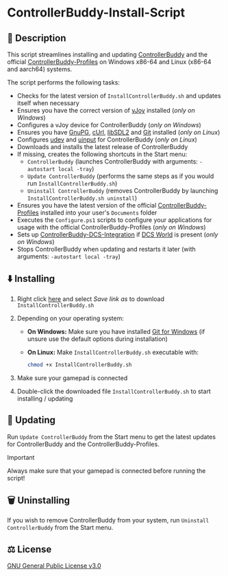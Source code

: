 # ControllerBuddy-Install-Script

## 📖 Description

This script streamlines installing and updating [ControllerBuddy](https://controllerbuddy.org) and the official [ControllerBuddy-Profiles](https://github.com/bwRavencl/ControllerBuddy-Profiles) on Windows x86-64 and Linux (x86-64 and aarch64) systems.

The script performs the following tasks:

- Checks for the latest version of `InstallControllerBuddy.sh` and updates itself when necessary
- Ensures you have the correct version of [vJoy](https://github.com/jshafer817/vJoy) installed (*only on Windows*)
- Configures a vJoy device for ControllerBuddy (*only on Windows*)
- Ensures you have [GnuPG](https://gnupg.org/), [cUrl](https://curl.se/), [libSDL2](https://www.libsdl.org/) and [Git](https://git-scm.com/) installed (*only on Linux*)
- Configures [udev](https://www.freedesktop.org/software/systemd/man/udev.html) and [uinput](https://www.kernel.org/doc/html/latest/input/uinput.html) for ControllerBuddy
  (*only on Linux*)
- Downloads and installs the latest release of ControllerBuddy
- If missing, creates the following shortcuts in the Start menu:
    - `ControllerBuddy` (launches ControllerBuddy with arguments: `-autostart local -tray`)
    - `Update ControllerBuddy` (performs the same steps as if you would run `InstallControllerBuddy.sh`)
    - `Uninstall ControllerBuddy` (removes ControllerBuddy by launching `InstallControllerBuddy.sh uninstall`)
- Ensures you have the latest version of the official [ControllerBuddy-Profiles](https://github.com/bwRavencl/ControllerBuddy-Profiles) installed into your user's `Documents` folder
- Executes the `Configure.ps1` scripts to configure your applications for usage with the official ControllerBuddy-Profiles
  (*only on Windows*)
- Sets up [ControllerBuddy-DCS-Integration](https://github.com/bwRavencl/ControllerBuddy-DCS-Integration) if [DCS World](https://www.digitalcombatsimulator.com) is present
  (*only on Windows*)
- Stops ControllerBuddy when updating and restarts it later (with arguments: `-autostart local -tray`)

## ⬇️ Installing

1. Right click [here](https://raw.githubusercontent.com/bwRavencl/ControllerBuddy-Install-Script/master/InstallControllerBuddy.sh)
   and select *Save link as* to download `InstallControllerBuddy.sh`
2. Depending on your operating system:

    - **On Windows:** Make sure you have installed [Git for Windows](https://git-scm.com/download/win)
      (if unsure use the default options during installation)

    - **On Linux:** Make `InstallControllerBuddy.sh` executable with:
      ```sh
      chmod +x InstallControllerBuddy.sh
      ```
3. Make sure your gamepad is connected
4. Double-click the downloaded file `InstallControllerBuddy.sh` to start installing / updating

## 🔄 Updating

Run `Update ControllerBuddy` from the Start menu to get the latest updates for ControllerBuddy and the ControllerBuddy-Profiles.

> [!IMPORTANT]
> Always make sure that your gamepad is connected before running the script!

## 🗑️ Uninstalling

If you wish to remove ControllerBuddy from your system, run `Uninstall ControllerBuddy` from the Start menu.

## ⚖️ License

[GNU General Public License v3.0](LICENSE)
